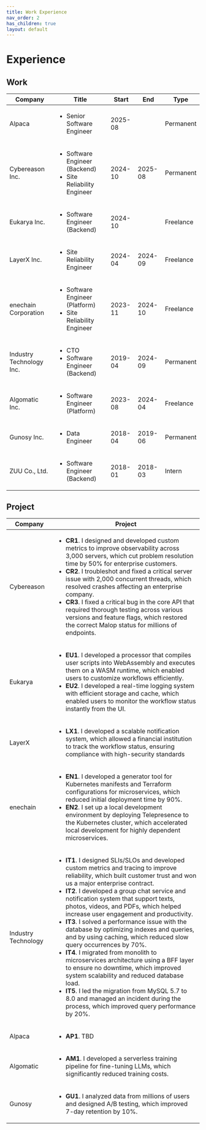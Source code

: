```yaml
---
title: Work Experience
nav_order: 2
has_children: true
layout: default
---
```


# Experience

## Work

<table>
  <thead>
    <tr>
      <th>Company</th>
      <th>Title</th>
      <th>Start</th>
      <th>End</th>
      <th>Type</th>
    </tr>
  </thead>
  <tbody>
    <tr>
      <td>Alpaca</td>
      <td>
        <ul>
          <li>Senior Software Engineer</li>
        </ul>
      </td>
      <td>2025-08</td>
      <td></td>
      <td>Permanent</td>
    </tr>
    <tr>
      <td>Cybereason Inc.</td>
      <td>
        <ul>
          <li>Software Engineer (Backend)</li>
          <li>Site Reliability Engineer</li>
        </ul>
      </td>
      <td>2024-10</td>
      <td>2025-08</td>
      <td>Permanent</td>
    </tr>
    <tr>
      <td>Eukarya Inc.</td>
      <td>
        <ul>
          <li>Software Engineer (Backend)</li>
        </ul>
      </td>
      <td>2024-10</td>
      <td></td>
      <td>Freelance</td>
    </tr>
    <tr>
      <td>LayerX Inc.</td>
      <td>
        <ul>
          <li>Site Reliability Engineer</li>
        </ul>
      </td>
      <td>2024-04</td>
      <td>2024-09</td>
      <td>Freelance</td>
    </tr>
    <tr>
      <td>enechain Corporation</td>
      <td>
        <ul>
          <li>Software Engineer (Platform)</li>
          <li>Site Reliability Engineer</li>
        </ul>
      </td>
      <td>2023-11</td>
      <td>2024-10</td>
      <td>Freelance</td>
    </tr>
    <tr>
      <td>Industry Technology Inc.</td>
      <td>
        <ul>
          <li>CTO</li>
          <li>Software Engineer (Backend)</li>
        </ul>
      </td>
      <td>2019-04</td>
      <td>2024-09</td>
      <td>Permanent</td>
    </tr>
    <tr>
      <td>Algomatic Inc.</td>
      <td>
        <ul>
          <li>Software Engineer (Platform)</li>
        </ul>
      </td>
      <td>2023-08</td>
      <td>2024-04</td>
      <td>Freelance</td>
    </tr>
    <tr>
      <td>Gunosy Inc.</td>
      <td>
        <ul>
          <li>Data Engineer</li>
        </ul>
      </td>
      <td>2018-04</td>
      <td>2019-06</td>
      <td>Permanent</td>
    </tr>
    <tr>
      <td>ZUU Co., Ltd.</td>
      <td>
        <ul>
          <li>Software Engineer (Backend)</li>
        </ul>
      </td>
      <td>2018-01</td>
      <td>2018-03</td>
      <td>Intern</td>
    </tr>
  </tbody>
</table>

## Project

<table>
  <thead>
    <tr>
      <th>Company</th>
      <th>Project</th>
    </tr>
  </thead>
  <tbody>
    <tr>
      <td>Cybereason</td>
      <td>
        <ul>
          <li><strong>CR1</strong>. I designed and developed custom metrics to improve observability across 3,000 servers, which cut problem resolution time by 50% for enterprise customers.</li>
          <li><strong>CR2</strong>. I troubleshot and fixed a critical server issue with 2,000 concurrent threads, which resolved crashes affecting an enterprise company.</li>
          <li><strong>CR3</strong>. I fixed a critical bug in the core API that required thorough testing across various versions and feature flags, which restored the correct Malop status for millions of endpoints.</li>
        </ul>
      </td>
    </tr>
    <tr>
      <td>Eukarya</td>
      <td>
        <ul>
          <li><strong>EU1</strong>. I developed a processor that compiles user scripts into WebAssembly and executes them on a WASM runtime, which enabled users to customize workflows efficiently.</li>
          <li><strong>EU2</strong>. I developed a real-time logging system with efficient storage and cache, which enabled users to monitor the workflow status instantly from the UI.</li>
        </ul>
      </td>
    </tr>
    <tr>
      <td>LayerX</td>
      <td>
        <ul>
          <li><strong>LX1</strong>. I developed a scalable notification system, which allowed a financial institution to track the workflow status, ensuring compliance with high-security standards</li>
        </ul>
      </td>
    </tr>
    <tr>
      <td>enechain</td>
      <td>
        <ul>
          <li><strong>EN1</strong>. I developed a generator tool for Kubernetes manifests and Terraform configurations for microservices, which reduced initial deployment time by 90%.</li>
          <li><strong>EN2</strong>. I set up a local development environment by deploying Telepresence to the Kubernetes cluster, which accelerated local development for highly dependent microservices.</li>
        </ul>
      </td>
    </tr>
    <tr>
      <td>Industry Technology</td>
      <td>
        <ul>
          <li><strong>IT1</strong>. I designed SLIs/SLOs and developed custom metrics and tracing to improve reliability, which built customer trust and won us a major enterprise contract.</li>
          <li><strong>IT2</strong>. I developed a group chat service and notification system that support texts, photos, videos, and PDFs, which helped increase user engagement and productivity.</li>
          <li><strong>IT3</strong>. I solved a performance issue with the database by optimizing indexes and queries, and by using caching, which reduced slow query occurrences by 70%.</li>
          <li><strong>IT4</strong>. I migrated from monolith to microservices architecture using a BFF layer to ensure no downtime, which improved system scalability and reduced database load.</li>
          <li><strong>IT5</strong>. I led the migration from MySQL 5.7 to 8.0 and managed an incident during the process, which improved query performance by 20%.</li>
        </ul>
      </td>
    </tr>
    <tr>
      <td>Alpaca</td>
      <td>
        <ul>
          <li><strong>AP1</strong>. TBD</li>
        </ul>
      </td>
    </tr>
    <tr>
      <td>Algomatic</td>
      <td>
        <ul>
          <li><strong>AM1</strong>. I developed a serverless training pipeline for fine-tuning LLMs, which significantly reduced training costs.</li>
        </ul>
      </td>
    </tr>
    <tr>
      <td>Gunosy</td>
      <td>
        <ul>
          <li><strong>GU1</strong>. I analyzed data from millions of users and designed A/B testing, which improved 7-day retention by 10%.</li>
        </ul>
      </td>
    </tr>
  </tbody>
</table>

